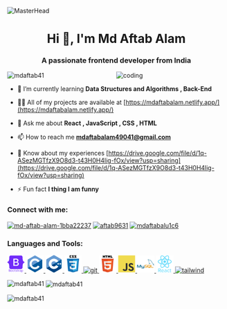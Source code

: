 ![MasterHead](https://animafoundation.in/wp-content/uploads/2021/03/website.gif)
 <h1 align="center">Hi 👋, I'm Md Aftab Alam</h1>
<h3 align="center">A passionate frontend developer from India</h3>
<img align="right"  alt="coding" width="50%"    src="https://images.squarespace-cdn.com/content/v1/5769fc401b631bab1addb2ab/1541580611624-TE64QGKRJG8SWAIUS7NS/coding-freak.gif">

<p align="left"> <img src="https://komarev.com/ghpvc/?username=mdaftab41&label=Profile%20views&color=0e75b6&style=flat" alt="mdaftab41" /> </p>

- 🌱 I’m currently learning **Data Structures and Algorithms , Back-End**

- 👨‍💻 All of my projects are available at [https://mdaftabalam.netlify.app/](https://mdaftabalam.netlify.app/)

- 💬 Ask me about **React , JavaScript , CSS , HTML**

- 📫 How to reach me **mdaftabalam49041@gmail.com**

- 📄 Know about my experiences [https://drive.google.com/file/d/1q-ASezMGTfzX9O8d3-t43H0H4lig-fOx/view?usp=sharing](https://drive.google.com/file/d/1q-ASezMGTfzX9O8d3-t43H0H4lig-fOx/view?usp=sharing)

- ⚡ Fun fact **I thing I am funny**

<h3 align="left">Connect with me:</h3>
<p align="left">
 <a href="https://linkedin.com/in/md-aftab-alam-1bba22237" target="blank"><img align="center" src="https://raw.githubusercontent.com/rahuldkjain/github-profile-readme-generator/master/src/images/icons/Social/linked-in-alt.svg" alt="md-aftab-alam-1bba22237" height="30" width="40" /></a>
<a href="https://instagram.com/aftab9631" target="blank"><img align="center" src="https://raw.githubusercontent.com/rahuldkjain/github-profile-readme-generator/master/src/images/icons/Social/instagram.svg" alt="aftab9631" height="30" width="40" /></a>
<a href="https://auth.geeksforgeeks.org/user/mdaftabalu1c6" target="blank"><img align="center" src="https://raw.githubusercontent.com/rahuldkjain/github-profile-readme-generator/master/src/images/icons/Social/geeks-for-geeks.svg" alt="mdaftabalu1c6" height="30" width="40" /></a>
</p>


<h3 align="left">Languages and Tools:</h3>
<p align="left"> <a href="https://getbootstrap.com" target="_blank" rel="noreferrer"> <img src="https://raw.githubusercontent.com/devicons/devicon/master/icons/bootstrap/bootstrap-plain-wordmark.svg" alt="bootstrap" width="40" height="40"/> </a> <a href="https://www.cprogramming.com/" target="_blank" rel="noreferrer"> <img src="https://raw.githubusercontent.com/devicons/devicon/master/icons/c/c-original.svg" alt="c" width="40" height="40"/> </a> <a href="https://www.w3schools.com/cpp/" target="_blank" rel="noreferrer"> <img src="https://raw.githubusercontent.com/devicons/devicon/master/icons/cplusplus/cplusplus-original.svg" alt="cplusplus" width="40" height="40"/> </a> <a href="https://www.w3schools.com/css/" target="_blank" rel="noreferrer"> <img src="https://raw.githubusercontent.com/devicons/devicon/master/icons/css3/css3-original-wordmark.svg" alt="css3" width="40" height="40"/> </a> <a href="https://git-scm.com/" target="_blank" rel="noreferrer"> <img src="https://www.vectorlogo.zone/logos/git-scm/git-scm-icon.svg" alt="git" width="40" height="40"/> </a> <a href="https://www.w3.org/html/" target="_blank" rel="noreferrer"> <img src="https://raw.githubusercontent.com/devicons/devicon/master/icons/html5/html5-original-wordmark.svg" alt="html5" width="40" height="40"/> </a> <a href="https://gohugo.io/" target="_blank" rel="noreferrer">  </a> <a href="https://developer.mozilla.org/en-US/docs/Web/JavaScript" target="_blank" rel="noreferrer"> <img src="https://raw.githubusercontent.com/devicons/devicon/master/icons/javascript/javascript-original.svg" alt="javascript" width="40" height="40"/> </a> <a href="https://www.mysql.com/" target="_blank" rel="noreferrer"> <img src="https://raw.githubusercontent.com/devicons/devicon/master/icons/mysql/mysql-original-wordmark.svg" alt="mysql" width="40" height="40"/> </a> <a href="https://reactjs.org/" target="_blank" rel="noreferrer"> <img src="https://raw.githubusercontent.com/devicons/devicon/master/icons/react/react-original-wordmark.svg" alt="react" width="40" height="40"/> </a> <a href="https://tailwindcss.com/" target="_blank" rel="noreferrer"> <img src="https://www.vectorlogo.zone/logos/tailwindcss/tailwindcss-icon.svg" alt="tailwind" width="40" height="40"/> </a> </p>
<p><img align="left" src="https://github-readme-stats.vercel.app/api/top-langs?username=mdaftab41&show_icons=true&locale=en&layout=compact" alt="mdaftab41" /></p>

<p>&nbsp;<img align="center" src="https://github-readme-stats.vercel.app/api?username=mdaftab41&show_icons=true&locale=en" alt="mdaftab41" /></p>

<p><img align="center" src="https://github-readme-streak-stats.herokuapp.com/?user=mdaftab41&" alt="mdaftab41" /></p>
